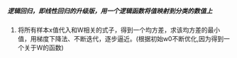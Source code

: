 ##### 逻辑回归，即线性回归的升级版，用一个逻辑函数将值映射到分类的数值上

1. 将所有样本x值代入和W相关的式子，得到一个均方差，求该均方差的最小值，用梯度下降法、不断迭代，逐步逼近。(根据初始w0不断优化,因为得到一个关于W的函数)
